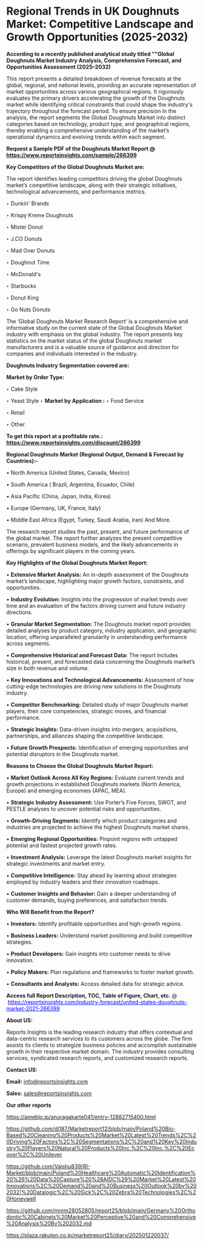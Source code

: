 # Regional Trends in UK Doughnuts Market: Competitive Landscape and Growth Opportunities (2025-2032)

<strong>According to a recently published analytical study titled ""Global Doughnuts Market Industry Analysis, Comprehensive Forecast, and Opportunities Assessment (2025–2032)</strong>

This report presents a detailed breakdown of revenue forecasts at the global, regional, and national levels, providing an accurate representation of market opportunities across various geographical regions. It rigorously evaluates the primary drivers accelerating the growth of the Doughnuts market while identifying critical constraints that could shape the industry's trajectory throughout the forecast period. To ensure precision in the analysis, the report segments the Global Doughnuts Market into distinct categories based on technology, product type, and geographical regions, thereby enabling a comprehensive understanding of the market’s operational dynamics and evolving trends within each segment.

<strong>Request a Sample PDF of the Doughnuts Market Report </strong><strong>@<a href=https://www.reportsinsights.com/sample/266399 style=color:#0000ff;> https://www.reportsinsights.com/sample/266399</a></strong></font>

<strong>Key Competitors of the Global Doughnuts Market are:</strong>

The report identifies leading competitors driving the global Doughnuts market’s competitive landscape, along with their strategic initiatives, technological advancements, and performance metrics.

‣ Dunkin' Brands

‣ Krispy Kreme Doughnuts

‣ Mister Donut

‣ J.CO Donuts

‣ Mad Over Donuts

‣ Doughnut Time

‣ McDonald's

‣ Starbucks

‣ Donut King

‣ Go Nuts Donuts

The ‘Global Doughnuts Market Research Report’ is a comprehensive and informative study on the current state of the Global Doughnuts Market industry with emphasis on the global industry. The report presents key statistics on the market status of the global Doughnuts market manufacturers and is a valuable source of guidance and direction for companies and individuals interested in the industry.

<strong>Doughnuts Industry Segmentation covered are:</strong>

<strong>Market by Order Type: </strong>

‣ Cake Style

‣ Yeast Style
‣ 
<strong>Market by Application :</strong>
‣ Food Service

‣ Retail

‣ Other

<strong>To get this report at a profitable rate.: <a href=https://www.reportsinsights.com/discount/266399 style=color:#0000ff;>https://www.reportsinsights.com/discount/266399</a></strong></font>

<strong>Regional Doughnuts Market (Regional Output, Demand &amp; Forecast by Countries):-</strong>

• North America (United States, Canada, Mexico)

• South America ( Brazil, Argentina, Ecuador, Chile)

• Asia Pacific (China, Japan, India, Korea)

• Europe (Germany, UK, France, Italy)

• Middle East Africa (Egypt, Turkey, Saudi Arabia, Iran) And More.

The research report studies the past, present, and future performance of the global market. The report further analyzes the present competitive scenario, prevalent business models, and the likely advancements in offerings by significant players in the coming years.

<strong>Key Highlights of the Global Doughnuts Market Report:</strong>

• <strong>Extensive Market Analysis:</strong> An in-depth assessment of the Doughnuts market’s landscape, highlighting major growth factors, constraints, and opportunities.

• <strong>Industry Evolution:</strong> Insights into the progression of market trends over time and an evaluation of the factors driving current and future industry directions.

• <strong>Granular Market Segmentation:</strong> The Doughnuts market report provides detailed analyses by product category, industry application, and geographic location, offering unparalleled granularity in understanding performance across segments.

• <strong>Comprehensive Historical and Forecast Data:</strong> The report includes historical, present, and forecasted data concerning the Doughnuts market’s size in both revenue and volume.

• <strong>Key Innovations and Technological Advancements:</strong> Assessment of how cutting-edge technologies are driving new solutions in the Doughnuts industry.

• <strong>Competitor Benchmarking:</strong> Detailed study of major Doughnuts market players, their core competencies, strategic moves, and financial performance.

• <strong>Strategic Insights:</strong> Data-driven insights into mergers, acquisitions, partnerships, and alliances shaping the competitive landscape.

• <strong>Future Growth Prospects:</strong> Identification of emerging opportunities and potential disruptors in the Doughnuts market.

<strong>Reasons to Choose the Global Doughnuts Market Report:</strong>

• <strong>Market Outlook Across All Key Regions:</strong> Evaluate current trends and growth projections in established Doughnuts markets (North America, Europe) and emerging economies (APAC, MEA).

• <strong>Strategic Industry Assessment:</strong> Use Porter’s Five Forces, SWOT, and PESTLE analyses to uncover potential risks and opportunities.

• <strong>Growth-Driving Segments:</strong> Identify which product categories and industries are projected to achieve the highest Doughnuts market shares.

• <strong>Emerging Regional Opportunities:</strong> Pinpoint regions with untapped potential and fastest projected growth rates.

• <strong>Investment Analysis:</strong> Leverage the latest Doughnuts market insights for strategic investments and market entry.

• <strong>Competitive Intelligence:</strong> Stay ahead by learning about strategies employed by industry leaders and their innovation roadmaps.

• <strong>Customer Insights and Behavior:</strong> Gain a deeper understanding of customer demands, buying preferences, and satisfaction trends.

<strong>Who Will Benefit from the Report?</strong>

• <strong>Investors:</strong> Identify profitable opportunities and high-growth regions.

• <strong>Business Leaders:</strong> Understand market positioning and build competitive strategies.

• <strong>Product Developers:</strong> Gain insights into customer needs to drive innovation.

• <strong>Policy Makers:</strong> Plan regulations and frameworks to foster market growth.

• <strong>Consultants and Analysts:</strong> Access detailed data for strategic advice.
</ul>
<strong>Access full Report Description, TOC, Table of Figure, Chart, etc. </strong>@  <a href=https://reportsinsights.com/industry-forecast/united-states-doughnuts-market-2021-266399 style=color:#0000ff;>https://reportsinsights.com/industry-forecast/united-states-doughnuts-market-2021-266399</a></font>

<strong><strong>About US</strong>:</strong>

Reports Insights is the leading research industry that offers contextual and data-centric research services to its customers across the globe. The firm assists its clients to strategize business policies and accomplish sustainable growth in their respective market domain. The industry provides consulting services, syndicated research reports, and customized research reports.

<strong>Contact US:</strong>

<p class=""""><b>Email:</b> <a href=mailto:info@reportsinsights.com>info@reportsinsights.com</a></p>
<p class=""""><b>Sales:</b> <a href=mailto:sales@reportsinsights.com>sales@reportsinsights.com</a></p>

<strong>Our other reports</strong>

<a href=https://ameblo.jp/anuragakarte041/entry-12882715400.html>https://ameblo.jp/anuragakarte041/entry-12882715400.html</a>

<a href=https://github.com/di187/Marketreport12/blob/main/Poland%20Bio-Based%20Cleaning%20Products%20Market%20Latest%20Trends%2C%20Driving%20Factors%2C%20Segmentations%2C%20and%20Key%20Industry%20Players%20Natural%20Products%20Inc.%2C%20Inc.%2C%20Ecover%2C%20Unilever>https://github.com/di187/Marketreport12/blob/main/Poland%20Bio-Based%20Cleaning%20Products%20Market%20Latest%20Trends%2C%20Driving%20Factors%2C%20Segmentations%2C%20and%20Key%20Industry%20Players%20Natural%20Products%20Inc.%2C%20Inc.%2C%20Ecover%2C%20Unilever</a>

<a href=https://github.com/Vaishu839/RI-Market/blob/main/Poland%20Healthcare%20Automatic%20Identification%20%26%20Data%20Capture%20%28AIDC%29%20Market%20Latest%20Innovations%2C%20Demand%20and%20Business%20Outlook%20by%202032|%20Datalogic%2C%20Sick%2C%20Zebra%20Technologies%2C%20Honeywell>https://github.com/Vaishu839/RI-Market/blob/main/Poland%20Healthcare%20Automatic%20Identification%20%26%20Data%20Capture%20%28AIDC%29%20Market%20Latest%20Innovations%2C%20Demand%20and%20Business%20Outlook%20by%202032|%20Datalogic%2C%20Sick%2C%20Zebra%20Technologies%2C%20Honeywell</a>

<a href=https://github.com/mmm28052805/report25/blob/main/Germany%20Orthodontic%20Cabinets%20Market%20Perceptive%20and%20Comprehensive%20Analysis%20By%202032.md>https://github.com/mmm28052805/report25/blob/main/Germany%20Orthodontic%20Cabinets%20Market%20Perceptive%20and%20Comprehensive%20Analysis%20By%202032.md</a>

<a href=https://plaza.rakuten.co.jp/marketreport25/diary/202501220037/>https://plaza.rakuten.co.jp/marketreport25/diary/202501220037/</a>
